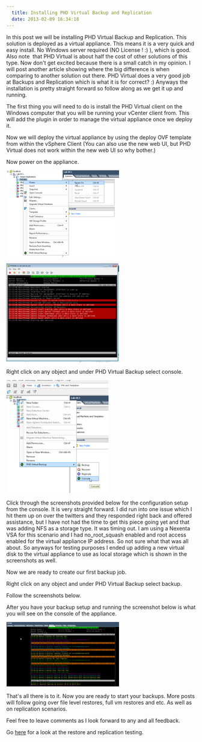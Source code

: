 ```yaml
---
  title: Installing PHD Virtual Backup and Replication
  date: 2013-02-09 16:34:18
---
```


In this post we will be installing PHD Virtual Backup and Replication.
This solution is deployed as a virtual appliance. This means it is a
very quick and easy install. No Windows server required (NO License ! :)
), which is good. Also note  that PHD Virtual is about half the cost of
other solutions of this type. Now don't get excited because there is a
small catch in my opinion. I will post another article showing where the
big difference is when comparing to another solution out there. PHD
Virtual does a very good job at Backups and Replication which is what it
is for correct? :) Anyways the installation is pretty straight forward
so follow along as we get it up and running.

The first thing you will need to do is install the PHD Virtual client on
the Windows computer that you will be running your vCenter client from.
This will add the plugin in order to manage the virtual appliance once
we deploy it.

Now we will deploy the virtual appliance by using the deploy OVF
template from within the vSphere Client (You can also use the new web
UI, but PHD Virtual does not work within the new web UI so why bother.)

Now power on the appliance.

![20-13-01](../../assets/20-13-01-300x230.png)

![20-13-52](../../assets/20-13-52-300x262.png)

Right click on any object and under PHD Virtual Backup select console.

![20-14-49](../../assets/20-14-49-272x300.png)

Click through the screenshots provided below for the configuration setup
from the console. It is very straight forward. I did run into one issue
which I hit them up on over the twitters and they responded right back
and offered assistance, but I have not had the time to get this piece
going yet and that was adding NFS as a storage type. It was timing out.
I am using a Nexenta VSA for this scenario and I had no_root_squash
enabled and root access enabled for the virtual appliance IP address. So
not sure what that was all about. So anyways for testing purposes I
ended up adding a new virtual disk to the virtual appliance to use as
local storage which is shown in the screenshots as well.

Now we are ready to create our first backup job.

Right click on any object and under PHD Virtual Backup select backup.

Follow the screenshots below.

After you have your backup setup and running the screenshot below is
what you will see on the console of the appliance.

![20-57-40](../../assets/20-57-40-300x171.png)

That's all there is to it. Now you are ready to start your backups. More
posts will follow going over file level restores, full vm restores and
etc. As well as on replication scenarios.

Feel free to leave comments as I look forward to any and all feedback.

Go [here](https://everythingshouldbevirtual.com/phd-virtual-restores-and-replication "http\://everythingshouldbevirtual.com/phd-virtual-restores-and-replication")
for a look at the restore and replication testing.
